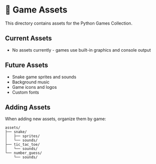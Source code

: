 # 🎨 Game Assets

This directory contains assets for the Python Games Collection.

## Current Assets
- No assets currently - games use built-in graphics and console output

## Future Assets
- Snake game sprites and sounds
- Background music
- Game icons and logos
- Custom fonts

## Adding Assets
When adding new assets, organize them by game:
```
assets/
├── snake/
│   ├── sprites/
│   └── sounds/
├── tic_tac_toe/
│   └── sounds/
└── number_guess/
    └── sounds/
```
